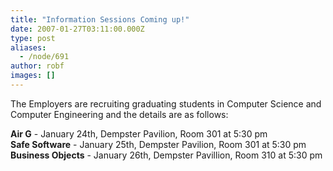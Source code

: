 ```yaml
---
title: "Information Sessions Coming up!"
date: 2007-01-27T03:11:00.000Z
type: post
aliases:
  - /node/691
author: robf
images: []
---
```


<div class="field field-name-body field-type-text-with-summary field-label-hidden"><div class="field-items"><div class="field-item even"><p>The Employers are recruiting graduating students in Computer Science and<br>
Computer Engineering and the details are as follows:</p>
<p><b>Air G</b> - January 24th, Dempster Pavilion, Room 301 at 5:30 pm<br>
<b>Safe Software</b> - January 25th, Dempster Pavilion, Room 301 at 5:30 pm<br>
<b>Business Objects</b> - January 26th, Dempster Pavillion, Room 310 at 5:30 pm</p>
</div></div></div>    <footer>
          </footer>
